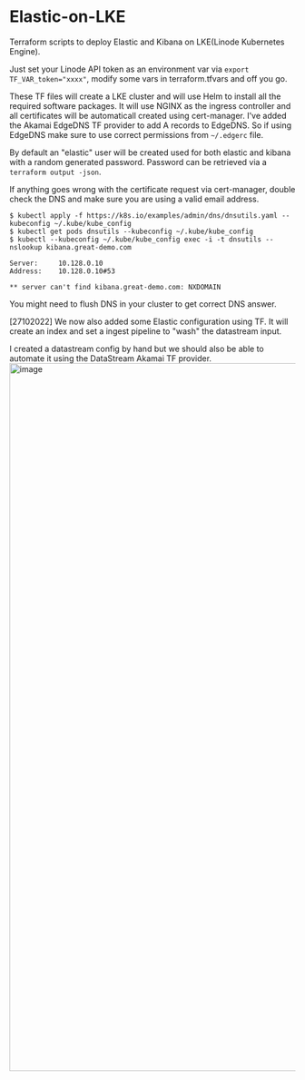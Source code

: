 # Elastic-on-LKE
Terraform scripts to deploy Elastic and Kibana on LKE(Linode Kubernetes Engine). 

Just set your Linode API token as an environment var via ```export TF_VAR_token="xxxx"```, modify some vars in terraform.tfvars  and off you go.

These TF files will create a LKE cluster and will use Helm to install all the required software packages. It will use NGINX as the ingress controller and all certificates will be automaticall created using cert-manager. I've added the Akamai EdgeDNS TF provider to add A records to EdgeDNS. So if using EdgeDNS make sure to use correct permissions from ```~/.edgerc``` file.

By default an "elastic" user will be created used for both elastic and kibana with a random generated password. Password can be retrieved via a ```terraform output -json```.

If anything goes wrong with the certificate request via cert-manager, double check the DNS and make sure you are using a valid email address.
```
$ kubectl apply -f https://k8s.io/examples/admin/dns/dnsutils.yaml --kubeconfig ~/.kube/kube_config
$ kubectl get pods dnsutils --kubeconfig ~/.kube/kube_config
$ kubectl --kubeconfig ~/.kube/kube_config exec -i -t dnsutils -- nslookup kibana.great-demo.com

Server:		10.128.0.10
Address:	10.128.0.10#53

** server can't find kibana.great-demo.com: NXDOMAIN
```
You might need to flush DNS in your cluster to get correct DNS answer.

[27102022] We now also added some Elastic configuration using TF. It will create an index and set a ingest pipeline to "wash" the datastream input.

I created a datastream config by hand but we should also be able to automate it using the DataStream Akamai TF provider.
<img width="1248" alt="image" src="https://user-images.githubusercontent.com/3455889/202760826-81930bdb-2129-4711-b36a-602c28c1b88a.png">


